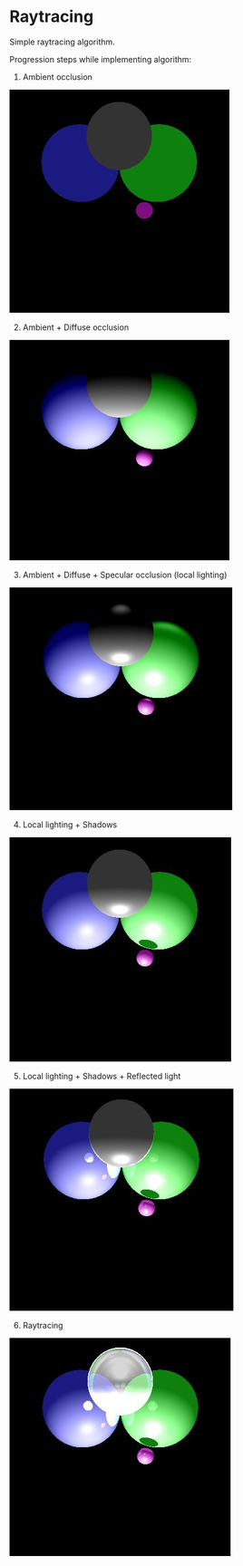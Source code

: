 # Raytracing

Simple raytracing algorithm.

Progression steps while implementing algorithm:

1) Ambient occlusion

![](ambijentno.JPG)

2) Ambient + Diffuse occlusion

![](difuzno.JPG)

3) Ambient + Diffuse + Specular occlusion (local lighting)

![](spekularno.JPG)

4) Local lighting + Shadows

![](sjene.JPG)

5) Local lighting + Shadows + Reflected light

![](reflektirano.JPG)

6) Raytracing

![](raytrace.JPG)
